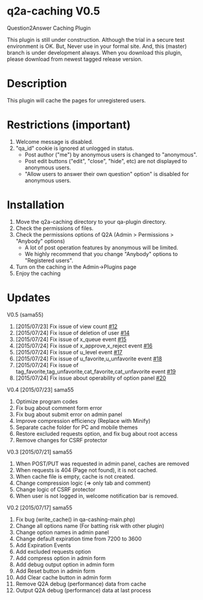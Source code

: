 q2a-caching V0.5
===========

Question2Answer Caching Plugin

This plugin is still under construction. Although the trial in a secure test environment is OK. But, Never use in your formal site. And, this (master) branch is under development always. When you download this plugin, please download from newest tagged release version.

Description
===========

This plugin will cache the pages for unregistered users.

Restrictions (important)
=====

1. Welcome message is disabled.
2. "qa_id" cookie is ignored at unlogged in status.
    - Post author ("me") by anonymous users is changed to "anonymous".
    - Post edit buttons ("edit", "close", "hide", etc) are not displayed to anonymous users.
    - "Allow users to answer their own question" option" is disabled for anonymous users.

Installation
===========

1. Move the q2a-caching directory to your qa-plugin directory.
2. Check the permissions of files.
3. Check the permissions options of Q2A (Admin > Permissions > "Anybody" options)
    - A lot of post operation features by anonymous will be limited.
    - We highly recommend that you change "Anybody" options to "Registered users".
4. Turn on the caching in the Admin->Plugins page
5. Enjoy the caching

Updates
===========

V0.5 (sama55)

1. [2015/07/23] Fix issue of view count [#12](https://github.com/sama55/q2a-caching/issues/12)
2. [2015/07/24] Fix issue of deletion of user [#14](https://github.com/sama55/q2a-caching/issues/14)
3. [2015/07/24] Fix issue of x_queue event [#15](https://github.com/sama55/q2a-caching/issues/15)
4. [2015/07/24] Fix issue of x_approve,x_reject event [#16](https://github.com/sama55/q2a-caching/issues/16)
5. [2015/07/24] Fix issue of u_level event [#17](https://github.com/sama55/q2a-caching/issues/17)
6. [2015/07/24] Fix issue of u_favorite,u_unfavorite event [#18](https://github.com/sama55/q2a-caching/issues/18)
7. [2015/07/24] Fix issue of tag_favorite,tag_unfavorite,cat_favorite,cat_unfavorite event [#19](https://github.com/sama55/q2a-caching/issues/19)
8. [2015/07/24] Fix issue about operability of option panel [#20](https://github.com/sama55/q2a-caching/issues/20)


V0.4 [2015/07/23] sama55

1. Optimize program codes
2. Fix bug about comment form error
3. Fix bug about submit error on admin panel
4. Improve compression efficiency (Replace with Minify)
5. Separate cache folder for PC and mobile themes
6. Restore excluded requests option, and fix bug about root access
7. Remove changes for CSRF protector

V0.3 [2015/07/21] sama55

1. When POST/PUT was requested in admin panel, caches are removed
2. When requests is 404 (Page not found), it is not cached.
3. When cache file is empty, cache is not created.
4. Change compression logic (=> only tab and comment)
5. Change logic of CSRF protector
6. When user is not logged in, welcome notification bar is removed.

V0.2 [2015/07/17] sama55

1. Fix bug (write_cache() in qa-cashing-main.php)
2. Change all options name (For batting risk with other plugin) 
3. Change option names in admin panel
4. Change default expiration time from 7200 to 3600
5. Add Expiration Events
6. Add excluded requests option
7. Add compress option in admin form
8. Add debug output option in admin form
9. Add Reset button in admin form
10. Add Clear cache button in admin form
11. Remove Q2A debug (performance) data from cache
12. Output Q2A debug (performance) data at last process
